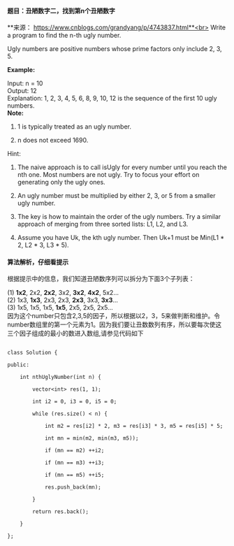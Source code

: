 #### 题目：丑陋数字二，找到第n个丑陋数字
**来源： https://www.cnblogs.com/grandyang/p/4743837.html**<br>
Write a program to find the n-th ugly number.<br>

Ugly numbers are positive numbers whose prime factors only include 2, 3, 5. <br>

**Example:**<br>

Input: n = 10<br>
Output: 12<br>
Explanation: 1, 2, 3, 4, 5, 6, 8, 9, 10, 12 is the sequence of the first 10 ugly numbers.<br>
**Note:**  <br>

1. 1 is typically treated as an ugly number.

2. n does not exceed 1690.

Hint:

1. The naive approach is to call isUgly for every number until you reach the nth one. Most numbers are not ugly. Try to focus your effort on generating only the ugly ones.

2. An ugly number must be multiplied by either 2, 3, or 5 from a smaller ugly number.

3. The key is how to maintain the order of the ugly numbers. Try a similar approach of merging from three sorted lists: L1, L2, and L3.

4. Assume you have Uk, the kth ugly number. Then Uk+1 must be Min(L1 * 2, L2 * 3, L3 * 5).

#### 算法解析，仔细看提示
根据提示中的信息，我们知道丑陋数序列可以拆分为下面3个子列表：<br>

(1) **1x2**,  2x2, **2x2**, 3x2, **3x2**, **4x2**, 5x2...<br>
(2) 1x3,  **1x3**, 2x3, 2x3, **2x3**, 3x3, **3x3**...<br>
(3) 1x5,  1x5, 1x5, **1x5**, 2x5, 2x5, 2x5...<br>
因为这个number只包含2,3,5的因子，所以根据以2，3，5来做判断和维护。令number数组里的第一个元素为1。因为我们要让丑数数列有序，所以要每次使这三个因子组成的最小的数进入数组,请参见代码如下

```

class Solution {

public:

    int nthUglyNumber(int n) {

        vector<int> res(1, 1);

        int i2 = 0, i3 = 0, i5 = 0;

        while (res.size() < n) {

            int m2 = res[i2] * 2, m3 = res[i3] * 3, m5 = res[i5] * 5;

            int mn = min(m2, min(m3, m5));

            if (mn == m2) ++i2;

            if (mn == m3) ++i3;

            if (mn == m5) ++i5;

            res.push_back(mn);

        }

        return res.back();

    }

};

```

